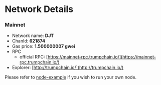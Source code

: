 # Network Details

### Mainnet

* Network name: **DJT**
* ChanId: **621874**
* Gas price: **1.500000007 gwei**
* RPC
  * official RPC: [https://mainnet-rpc.trumpchain.io/](https://mainnet-rpc.trumpchain.io/)​
* Explorer: [http://trumpchain.io/](http://trumpchain.io/)​

Please refer to [node-example](https://github.com/TrumpChainDev/CoinNetwork/tree/master/node-example) if you wish to run your own node.
